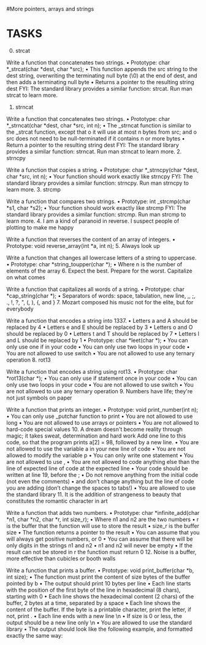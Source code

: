#More pointers, arrays and strings
# TASKS 
0. strcat

Write a function that concatenates two strings.
•	Prototype: char *_strcat(char *dest, char *src);
•	This function appends the src string to the dest string, overwriting the terminating null byte (\0) at the end of dest, and then adds a terminating null byte
•	Returns a pointer to the resulting string dest
FYI: The standard library provides a similar function: strcat. Run man strcat to learn more.
1. strncat

Write a function that concatenates two strings.
•	Prototype: char *_strncat(char *dest, char *src, int n);
•	The _strncat function is similar to the _strcat function, except that
o	it will use at most n bytes from src; and
o	src does not need to be null-terminated if it contains n or more bytes
•	Return a pointer to the resulting string dest
FYI: The standard library provides a similar function: strncat. Run man strncat to learn more.
2. strncpy

Write a function that copies a string.
•	Prototype: char *_strncpy(char *dest, char *src, int n);
•	Your function should work exactly like strncpy
FYI: The standard library provides a similar function: strncpy. Run man strncpy to learn more.
3. strcmp

Write a function that compares two strings.
•	Prototype: int _strcmp(char *s1, char *s2);
•	Your function should work exactly like strcmp
FYI: The standard library provides a similar function: strcmp. Run man strcmp to learn more.
4. I am a kind of paranoid in reverse. I suspect people of plotting to make me happy

Write a function that reverses the content of an array of integers.
•	Prototype: void reverse_array(int *a, int n);
5. Always look up

Write a function that changes all lowercase letters of a string to uppercase.
•	Prototype: char *string_toupper(char *);
•	Where n is the number of elements of the array
6. Expect the best. Prepare for the worst. Capitalize on what comes

Write a function that capitalizes all words of a string.
•	Prototype: char *cap_string(char *);
•	Separators of words: space, tabulation, new line, ,, ;, ., !, ?, ", (, ), {, and }
7. Mozart composed his music not for the elite, but for everybody

Write a function that encodes a string into 1337.
•	Letters a and A should be replaced by 4
•	Letters e and E should be replaced by 3
•	Letters o and O should be replaced by 0
•	Letters t and T should be replaced by 7
•	Letters l and L should be replaced by 1
•	Prototype: char *leet(char *);
•	You can only use one if in your code
•	You can only use two loops in your code
•	You are not allowed to use switch
•	You are not allowed to use any ternary operation
8. rot13

Write a function that encodes a string using rot13.
•	Prototype: char *rot13(char *);
•	You can only use if statement once in your code
•	You can only use two loops in your code
•	You are not allowed to use switch
•	You are not allowed to use any ternary operation
9. Numbers have life; they're not just symbols on paper

Write a function that prints an integer.
•	Prototype: void print_number(int n);
•	You can only use _putchar function to print
•	You are not allowed to use long
•	You are not allowed to use arrays or pointers
•	You are not allowed to hard-code special values
10. A dream doesn't become reality through magic; it takes sweat, determination and hard work
Add one line to this code, so that the program prints a[2] = 98, followed by a new line.
•	You are not allowed to use the variable a in your new line of code
•	You are not allowed to modify the variable p
•	You can only write one statement
•	You are not allowed to use ,
•	You are not allowed to code anything else than the line of expected line of code at the expected line
•	Your code should be written at line 19, before the ;
•	Do not remove anything from the initial code (not even the comments)
•	and don’t change anything but the line of code you are adding (don’t change the spaces to tabs!)
•	You are allowed to use the standard library
11. It is the addition of strangeness to beauty that constitutes the romantic character in art

Write a function that adds two numbers.
•	Prototype: char *infinite_add(char *n1, char *n2, char *r, int size_r);
•	Where n1 and n2 are the two numbers
•	r is the buffer that the function will use to store the result
•	size_r is the buffer size
•	The function returns a pointer to the result
•	You can assume that you will always get positive numbers, or 0
•	You can assume that there will be only digits in the strings n1 and n2
•	n1 and n2 will never be empty
•	If the result can not be stored in r the function must return 0
12. Noise is a buffer, more effective than cubicles or booth walls

Write a function that prints a buffer.
•	Prototype: void print_buffer(char *b, int size);
•	The function must print the content of size bytes of the buffer pointed by b
•	The output should print 10 bytes per line
•	Each line starts with the position of the first byte of the line in hexadecimal (8 chars), starting with 0
•	Each line shows the hexadecimal content (2 chars) of the buffer, 2 bytes at a time, separated by a space
•	Each line shows the content of the buffer. If the byte is a printable character, print the letter, if not, print .
•	Each line ends with a new line \n
•	If size is 0 or less, the output should be a new line only \n
•	You are allowed to use the standard library
•	The output should look like the following example, and formatted exactly the same way:

